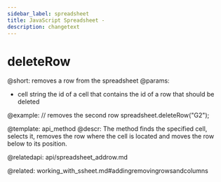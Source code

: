 ```yaml
---
sidebar_label: spreadsheet
title: JavaScript Spreadsheet - 
description: changetext
---
```


deleteRow
==============

@short:
	removes a row from the spreadsheet
@params:
- cell		string			the id of a cell that contains the id of a row that should be deleted


@example:
// removes the second row
spreadsheet.deleteRow("G2");

@template: api_method
@descr:
The method finds the specified cell, selects it, removes the row where the cell is located and moves the row below to its position.


@relatedapi:
api/spreadsheet_addrow.md

@related:
working_with_ssheet.md#addingremovingrowsandcolumns
